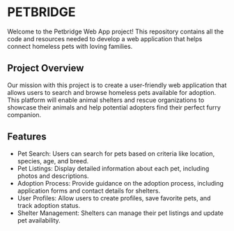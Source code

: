 # PETBRIDGE

Welcome to the Petbridge Web App project! This repository contains all the code and resources needed to develop a web application that helps connect homeless pets with loving families.

## Project Overview

Our mission with this project is to create a user-friendly web application that allows users to search and browse homeless pets available for adoption. This platform will enable animal shelters and rescue organizations to showcase their animals and help potential adopters find their perfect furry companion.

## Features

- Pet Search: Users can search for pets based on criteria like location, species, age, and breed.
- Pet Listings: Display detailed information about each pet, including photos and descriptions.
- Adoption Process: Provide guidance on the adoption process, including application forms and contact details for shelters.
- User Profiles: Allow users to create profiles, save favorite pets, and track adoption status.
- Shelter Management: Shelters can manage their pet listings and update pet availability.
